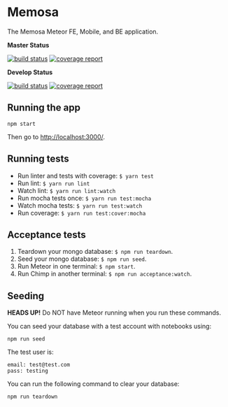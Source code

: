 # Memosa

The Memosa Meteor FE, Mobile, and BE application.

**Master Status**

[![build status](https://gitlab.com/memosa/memosa/badges/master/build.svg)](https://gitlab.com/memosa/memosa/commits/master) [![coverage report](https://gitlab.com/memosa/memosa/badges/master/coverage.svg)](https://gitlab.com/memosa/memosa/commits/master)

**Develop Status**

[![build status](https://gitlab.com/memosa/memosa/badges/develop/build.svg)](https://gitlab.com/memosa/memosa/commits/develop) [![coverage report](https://gitlab.com/memosa/memosa/badges/develop/coverage.svg)](https://gitlab.com/memosa/memosa/commits/develop)

## Running the app

```
npm start
```

Then go to [http://localhost:3000/](http://localhost:3000/).

## Running tests

* Run linter and tests with coverage: `$ yarn test`
* Run lint: `$ yarn run lint`
* Watch lint: `$ yarn run lint:watch`
* Run mocha tests once: `$ yarn run test:mocha`
* Watch mocha tests: `$ yarn run test:watch`
* Run coverage: `$ yarn run test:cover:mocha`

## Acceptance tests

1. Teardown your mongo database: `$ npm run teardown`.
2. Seed your mongo database: `$ npm run seed`.
3. Run Meteor in one terminal: `$ npm start`.
4. Run Chimp in another terminal: `$ npm run acceptance:watch`.

## Seeding

**HEADS UP!** Do NOT have Meteor running when you run these commands.

You can seed your database with a test account with notebooks using:

```
npm run seed
```

The test user is:

```
email: test@test.com
pass: testing
```

You can run the following command to clear your database:

```
npm run teardown
```
